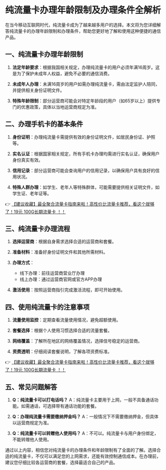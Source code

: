 # 纯流量卡办理年龄限制及办理条件全解析

在当今移动互联网时代，纯流量卡成为了越来越多用户的选择。本文将为您详细解答纯流量卡的办理年龄限制和办理条件，帮助您更好地了解和使用这种便捷的通信产品。

## 一、纯流量卡办理年龄限制

1. **法定年龄要求**：根据我国相关规定，办理纯流量卡的用户必须年满16周岁。这是为了保护未成年人权益，避免不必要的通信消费。

2. **未成年人办理**：未满16周岁的用户如需办理纯流量卡，需由法定监护人陪同，并提供相关身份证明文件。

3. **特殊年龄限制**：部分运营商可能会对特定年龄段的用户（如65岁以上）提供专门的优惠政策，具体以当地运营商规定为准。

## 二、办理手机卡的基本条件

1. **身份证明**：办理纯流量卡需提供有效的身份证明文件，如居民身份证、护照等。

2. **实名认证**：根据国家相关规定，所有手机卡办理均需进行实名认证，确保用户身份真实有效。

3. **信用记录**：部分运营商可能会查询用户的信用记录，以确保用户具有良好的信用状况。

4. **特殊人群办理**：如学生、老年人等特殊群体，可能需要提供相关证明文件，如学生证、老年证等。

👉 [【建议收藏】最全聚合流量卡指南来啦！高性价比流量卡推荐，看这个就够了！19元 100G长期流量卡 ！！](https://bit.ly/Liuliangka)

## 三、纯流量卡办理流程

1. **选择运营商**：根据自身需求选择合适的运营商和套餐。

2. **准备材料**：准备好身份证明文件和其他所需材料。

3. **办理方式**：
   - 线下办理：前往运营商营业厅办理
   - 线上办理：通过运营商官网或官方APP办理

4. **激活使用**：按照运营商指引完成激活流程，即可开始使用。

## 四、使用纯流量卡的注意事项

1. **流量使用监控**：定期查看流量使用情况，避免超额使用。

2. **套餐选择**：根据个人使用习惯选择合适的流量套餐。

3. **网络覆盖**：了解所在地区的网络覆盖情况，选择信号稳定的运营商。

4. **资费透明**：仔细阅读套餐说明，了解各项资费标准。

👉 [【建议收藏】最全聚合流量卡指南来啦！高性价比流量卡推荐，看这个就够了！19元 100G长期流量卡 ！！](https://bit.ly/Liuliangka)

## 五、常见问题解答

1. **Q：纯流量卡可以打电话吗？**
   A：纯流量卡主要用于上网，一般不具备通话功能。如需通话，可选择带有通话功能的套餐。

2. **Q：办理纯流量卡需要缴纳押金吗？**
   A：一般情况下不需要缴纳押金，但具体以运营商规定为准。

3. **Q：纯流量卡可以转赠他人使用吗？**
   A：不可以。纯流量卡与用户身份绑定，不能转赠他人使用。

通过以上内容，相信您对纯流量卡的办理条件和年龄限制有了全面的了解。选择合适的纯流量卡，不仅可以满足您的上网需求，还能有效控制通信成本。在办理前，建议您仔细比较各运营商的套餐，选择最适合自己的产品。